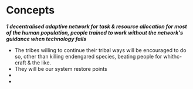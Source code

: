 # Concepts

***1 decentralised adaptive network for task & resource allocation for most of the human population, people trained to work without the network's guidance when technology fails***

<ul><li>The tribes willing to continue their tribal ways will be encouraged to do so, other than killing endengared species, beating people for whithc-craft & the like.</li>
  <li>They will be our system restore points</li>
  <li></li>
  <li></li></ul>
